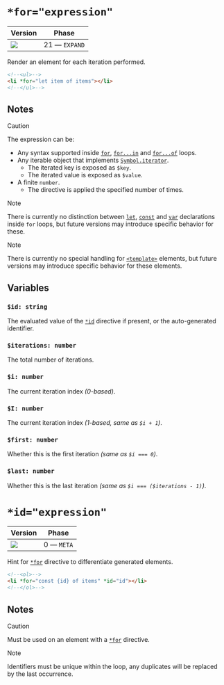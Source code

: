 # `*for="expression"`

| Version                              | Phase         |
| ------------------------------------ | ------------- |
| ![](https://jsr.io/badges/@mizu/for) | 21 — `EXPAND` |

Render an element for each iteration performed.

```html
<!--<ul>-->
<li *for="let item of items"></li>
<!--</ul>-->
```

## Notes

> [!CAUTION]
> The expression can be:
>
> - Any syntax supported inside [`for`](https://developer.mozilla.org/docs/Web/JavaScript/Reference/Statements/for), [`for...in`](https://developer.mozilla.org/docs/Web/JavaScript/Reference/Statements/for...in) and
>   [`for...of`](https://developer.mozilla.org/docs/Web/JavaScript/Reference/Statements/for...of) loops.
> - Any iterable object that implements [`Symbol.iterator`](https://developer.mozilla.org/docs/Web/JavaScript/Reference/Global_Objects/Symbol/iterator).
>   - The iterated key is exposed as `$key`.
>   - The iterated value is exposed as `$value`.
> - A finite `number`.
>   - The directive is applied the specified number of times.

> [!NOTE]
> There is currently no distinction between [`let`](https://developer.mozilla.org/docs/Web/JavaScript/Reference/Statements/let), [`const`](https://developer.mozilla.org/docs/Web/JavaScript/Reference/Statements/const) and
> [`var`](https://developer.mozilla.org/docs/Web/JavaScript/Reference/Statements/var) declarations inside `for` loops, but future versions may introduce specific behavior for these.

> [!NOTE]
> There is currently no special handling for [`<template>`](https://developer.mozilla.org/docs/Web/HTML/Element/template) elements, but future versions may introduce specific behavior for these elements.

## Variables

### `$id: string`

The evaluated value of the [`*id`](#id) directive if present, or the auto-generated identifier.

### `$iterations: number`

The total number of iterations.

### `$i: number`

The current iteration index _(0-based)_.

### `$I: number`

The current iteration index _(1-based, same as `$i + 1`)_.

### `$first: number`

Whether this is the first iteration _(same as `$i === 0`)_.

### `$last: number`

Whether this is the last iteration _(same as `$i === ($iterations - 1)`)_.

# `*id="expression"`

| Version                              | Phase      |
| ------------------------------------ | ---------- |
| ![](https://jsr.io/badges/@mizu/for) | 0 — `META` |

Hint for [`*for`](#for) directive to differentiate generated elements.

```html
<!--<ol>-->
<li *for="const {id} of items" *id="id"></li>
<!--</ol>-->
```

## Notes

> [!CAUTION]
> Must be used on an element with a [`*for`](#for) directive.

> [!NOTE]
> Identifiers must be unique within the loop, any duplicates will be replaced by the last occurrence.
